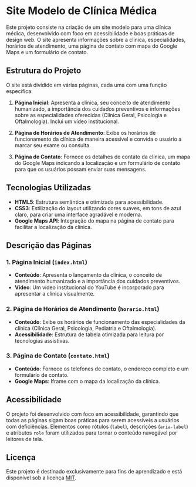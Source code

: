 # Site Modelo de Clínica Médica

Este projeto consiste na criação de um site modelo para uma clínica médica, desenvolvido com foco em acessibilidade e boas práticas de design web. O site apresenta informações sobre a clínica, especialidades, horários de atendimento, uma página de contato com mapa do Google Maps e um formulário de contato.

## Estrutura do Projeto

O site está dividido em várias páginas, cada uma com uma função específica:

1. **Página Inicial**: Apresenta a clínica, seu conceito de atendimento humanizado, a importância dos cuidados preventivos e informações sobre as especialidades oferecidas (Clínica Geral, Psicologia e Oftalmologia). Inclui um vídeo institucional.

2. **Página de Horários de Atendimento**: Exibe os horários de funcionamento da clínica de maneira acessível e convida o usuário a marcar seu exame ou consulta.

3. **Página de Contato**: Fornece os detalhes de contato da clínica, um mapa do Google Maps indicando a localização e um formulário de contato para que os usuários possam enviar suas mensagens.

## Tecnologias Utilizadas

- **HTML5**: Estrutura semântica e otimizada para acessibilidade.
- **CSS3**: Estilização do layout utilizando cores suaves, em tons de azul claro, para criar uma interface agradável e moderna.
- **Google Maps API**: Integração do mapa na página de contato para facilitar a localização da clínica.

## Descrição das Páginas

### 1. Página Inicial (`index.html`)
- **Conteúdo**: Apresenta o lançamento da clínica, o conceito de atendimento humanizado e a importância dos cuidados preventivos.
- **Vídeo**: Um vídeo institucional do YouTube é incorporado para apresentar a clínica visualmente.
  
### 2. Página de Horários de Atendimento (`horario.html`)
- **Conteúdo**: Exibe os horários de funcionamento das especialidades da clínica (Clínica Geral, Psicologia, Pediatria e Oftalmologia).
- **Acessibilidade**: Estrutura de tabela otimizada para leitura por tecnologias assistivas.

### 3. Página de Contato (`contato.html`)
- **Conteúdo**: Fornece os telefones de contato, o endereço completo e um formulário de contato.
- **Google Maps**: Iframe com o mapa da localização da clínica.

## Acessibilidade

O projeto foi desenvolvido com foco em acessibilidade, garantindo que todas as páginas sigam boas práticas para serem acessíveis a usuários com deficiências. Elementos como rótulos (`label`), descrições (`aria-label`) e atributos `role` foram utilizados para tornar o conteúdo navegável por leitores de tela.

## Licença

Este projeto é destinado exclusivamente para fins de aprendizado e está disponível sob a licença [MIT](https://opensource.org/licenses/MIT).
